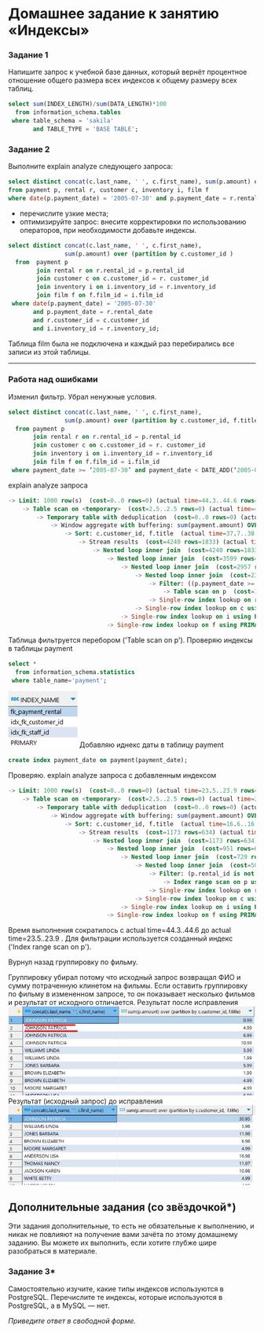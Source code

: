 # Домашнее задание к занятию «Индексы»

### Задание 1

Напишите запрос к учебной базе данных, который вернёт процентное отношение общего размера всех индексов к общему размеру всех таблиц.

```sql
select sum(INDEX_LENGTH)/sum(DATA_LENGTH)*100
  from information_schema.tables
 where table_schema = 'sakila' 
       and TABLE_TYPE = 'BASE TABLE';
```

### Задание 2

Выполните explain analyze следующего запроса:
```sql
select distinct concat(c.last_name, ' ', c.first_name), sum(p.amount) over (partition by c.customer_id, f.title)
from payment p, rental r, customer c, inventory i, film f
where date(p.payment_date) = '2005-07-30' and p.payment_date = r.rental_date and r.customer_id = c.customer_id and i.inventory_id = r.inventory_id
```
- перечислите узкие места;
- оптимизируйте запрос: внесите корректировки по использованию операторов, при необходимости добавьте индексы.

```sql
select distinct concat(c.last_name, ' ', c.first_name), 
                sum(p.amount) over (partition by c.customer_id )
  from  payment p 
        join rental r on r.rental_id = p.rental_id
        join customer c on c.customer_id = r. customer_id 
        join inventory i on i.inventory_id = r.inventory_id 
        join film f on f.film_id = i.film_id
 where date(p.payment_date) = '2005-07-30' 
       and p.payment_date = r.rental_date 
       and r.customer_id = c.customer_id 
       and i.inventory_id = r.inventory_id;
```
Таблица film была не подключена и каждый раз перебирались все записи из этой таблицы. 

---

### Работа над ошибками

Изменил фильтр. Убрал ненужные условия.

```sql
select distinct concat(c.last_name, ' ', c.first_name), 
                sum(p.amount) over (partition by c.customer_id, f.title)
  from payment p 
       join rental r on r.rental_id = p.rental_id
       join customer c on c.customer_id = r. customer_id 
       join inventory i on i.inventory_id = r.inventory_id 
       join film f on f.film_id = i.film_id
 where payment_date >= ‘2005-07-30’ and payment_date < DATE_ADD(‘2005-07-30’, INTERVAL 1 DAY);
``` 
explain analyze запроса
```sql
-> Limit: 1000 row(s)  (cost=0..0 rows=0) (actual time=44.3..44.6 rows=599 loops=1)
    -> Table scan on <temporary>  (cost=2.5..2.5 rows=0) (actual time=44.3..44.5 rows=599 loops=1)
        -> Temporary table with deduplication  (cost=0..0 rows=0) (actual time=44.3..44.3 rows=599 loops=1)
            -> Window aggregate with buffering: sum(payment.amount) OVER (PARTITION BY c.customer_id,f.title )   (actual time=37.7..43.5 rows=634 loops=1)
                -> Sort: c.customer_id, f.title  (actual time=37.7..38 rows=634 loops=1)
                    -> Stream results  (cost=4240 rows=1833) (actual time=0.141..36.7 rows=634 loops=1)
                        -> Nested loop inner join  (cost=4240 rows=1833) (actual time=0.133..35.4 rows=634 loops=1)
                            -> Nested loop inner join  (cost=3599 rows=1833) (actual time=0.124..32.9 rows=634 loops=1)
                                -> Nested loop inner join  (cost=2957 rows=1833) (actual time=0.116..30.8 rows=634 loops=1)
                                    -> Nested loop inner join  (cost=2316 rows=1833) (actual time=0.106..29.1 rows=634 loops=1)
                                        -> Filter: ((p.payment_date >= TIMESTAMP'2005-07-30 00:00:00') and (p.payment_date < <cache>(('2005-07-30' + interval 1 day))) and (p.rental_id is not null))  (cost=1674 rows=1833) (actual time=0.0544..26.4 rows=634 loops=1)
                                            -> Table scan on p  (cost=1674 rows=16500) (actual time=0.0444..19.7 rows=16044 loops=1)
                                        -> Single-row index lookup on r using PRIMARY (rental_id=p.rental_id)  (cost=0.25 rows=1) (actual time=0.00376..0.00382 rows=1 loops=634)
                                    -> Single-row index lookup on c using PRIMARY (customer_id=r.customer_id)  (cost=0.25 rows=1) (actual time=0.00237..0.00243 rows=1 loops=634)
                                -> Single-row index lookup on i using PRIMARY (inventory_id=r.inventory_id)  (cost=0.25 rows=1) (actual time=0.00287..0.00293 rows=1 loops=634)
                            -> Single-row index lookup on f using PRIMARY (film_id=i.film_id)  (cost=0.25 rows=1) (actual time=0.00337..0.00344 rows=1 loops=634)
```
Таблица фильтруется перебором ('Table scan on p').
Проверяю индексы в таблицы payment
```sql
select *
  from information_schema.statistics
 where table_name='payment';
```
![index_paymen](https://github.com/artemtsybakov/netologyedu/blob/master/%D0%A0%D0%B5%D0%BB%D1%8F%D1%86%D0%B8%D0%BE%D0%BD%D0%BD%D1%8B%D0%B5%20%D0%B1%D0%B0%D0%B7%D1%8B%20%D0%B4%D0%B0%D0%BD%D0%BD%D1%8B%D1%85%20%D0%B8%20%D0%B0%D0%B4%D0%BC%D0%B8%D0%BD%D0%B8%D1%81%D1%82%D1%80%D0%B8%D1%80%D0%BE%D0%B2%D0%B0%D0%BD%D0%B8%D0%B5%20%D0%B1%D0%B0%D0%B7%20%D0%B4%D0%B0%D0%BD%D0%BD%D1%8B%D1%85/05/img/index_paymen.jpg)
Добавляю иднекс даты в таблицу payment
```sql
create index payment_date on payment(payment_date);
```

Проверяю. explain analyze запроса с добавленным индексом 
```sql
-> Limit: 1000 row(s)  (cost=0..0 rows=0) (actual time=23.5..23.9 rows=599 loops=1)
    -> Table scan on <temporary>  (cost=2.5..2.5 rows=0) (actual time=23.5..23.8 rows=599 loops=1)
        -> Temporary table with deduplication  (cost=0..0 rows=0) (actual time=23.5..23.5 rows=599 loops=1)
            -> Window aggregate with buffering: sum(payment.amount) OVER (PARTITION BY c.customer_id,f.title )   (actual time=16.7..22.8 rows=634 loops=1)
                -> Sort: c.customer_id, f.title  (actual time=16.6..16.9 rows=634 loops=1)
                    -> Stream results  (cost=1173 rows=634) (actual time=0.0737..15.3 rows=634 loops=1)
                        -> Nested loop inner join  (cost=1173 rows=634) (actual time=0.0675..14 rows=634 loops=1)
                            -> Nested loop inner join  (cost=951 rows=634) (actual time=0.0604..11.3 rows=634 loops=1)
                                -> Nested loop inner join  (cost=729 rows=634) (actual time=0.0547..9.07 rows=634 loops=1)
                                    -> Nested loop inner join  (cost=507 rows=634) (actual time=0.0472..6.3 rows=634 loops=1)
                                        -> Filter: (p.rental_id is not null)  (cost=286 rows=634) (actual time=0.0377..3.56 rows=634 loops=1)
                                            -> Index range scan on p using payment_date over ('2005-07-30 00:00:00' <= payment_date < '2005-07-31 00:00:00'), with index condition: ((p.payment_date >= TIMESTAMP'2005-07-30 00:00:00') and (p.payment_date < <cache>(('2005-07-30' + interval 1 day))))  (cost=286 rows=634) (actual time=0.0369..3.4 rows=634 loops=1)
                                        -> Single-row index lookup on r using PRIMARY (rental_id=p.rental_id)  (cost=0.25 rows=1) (actual time=0.00383..0.00389 rows=1 loops=634)
                                    -> Single-row index lookup on c using PRIMARY (customer_id=r.customer_id)  (cost=0.25 rows=1) (actual time=0.00391..0.00397 rows=1 loops=634)
                                -> Single-row index lookup on i using PRIMARY (inventory_id=r.inventory_id)  (cost=0.25 rows=1) (actual time=0.00302..0.00309 rows=1 loops=634)
                            -> Single-row index lookup on f using PRIMARY (film_id=i.film_id)  (cost=0.25 rows=1) (actual time=0.0037..0.00377 rows=1 loops=634)
```
Время выполнения сократилось с actual time=44.3..44.6 до actual time=23.5..23.9 . Для фильтрации используется созданный индекс ('Index range scan on p'). 

Вурнул назад группировку по фильму. 

Группировку убирал потому что исходный запрос возвращал ФИО и сумму потраченную клинетом на фильмы. Если оставить группировку по фильму в измененном запросе, то он показывает несколько фильмов и результат от исходного отличается.
Результат после исправления
![result_after](https://github.com/artemtsybakov/netologyedu/blob/master/%D0%A0%D0%B5%D0%BB%D1%8F%D1%86%D0%B8%D0%BE%D0%BD%D0%BD%D1%8B%D0%B5%20%D0%B1%D0%B0%D0%B7%D1%8B%20%D0%B4%D0%B0%D0%BD%D0%BD%D1%8B%D1%85%20%D0%B8%20%D0%B0%D0%B4%D0%BC%D0%B8%D0%BD%D0%B8%D1%81%D1%82%D1%80%D0%B8%D1%80%D0%BE%D0%B2%D0%B0%D0%BD%D0%B8%D0%B5%20%D0%B1%D0%B0%D0%B7%20%D0%B4%D0%B0%D0%BD%D0%BD%D1%8B%D1%85/05/img/result_after.jpg)
Результат (исходный запрос) до исправления
![result_before](https://github.com/artemtsybakov/netologyedu/blob/master/%D0%A0%D0%B5%D0%BB%D1%8F%D1%86%D0%B8%D0%BE%D0%BD%D0%BD%D1%8B%D0%B5%20%D0%B1%D0%B0%D0%B7%D1%8B%20%D0%B4%D0%B0%D0%BD%D0%BD%D1%8B%D1%85%20%D0%B8%20%D0%B0%D0%B4%D0%BC%D0%B8%D0%BD%D0%B8%D1%81%D1%82%D1%80%D0%B8%D1%80%D0%BE%D0%B2%D0%B0%D0%BD%D0%B8%D0%B5%20%D0%B1%D0%B0%D0%B7%20%D0%B4%D0%B0%D0%BD%D0%BD%D1%8B%D1%85/05/img/result_before.jpg)

## Дополнительные задания (со звёздочкой*)
Эти задания дополнительные, то есть не обязательные к выполнению, и никак не повлияют на получение вами зачёта по этому домашнему заданию. Вы можете их выполнить, если хотите глубже шире разобраться в материале.

### Задание 3*

Самостоятельно изучите, какие типы индексов используются в PostgreSQL. Перечислите те индексы, которые используются в PostgreSQL, а в MySQL — нет.

*Приведите ответ в свободной форме.*
